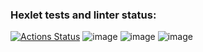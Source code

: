 ### Hexlet tests and linter status:
[![Actions Status](https://github.com/Stepan203/java-project-61/workflows/hexlet-check/badge.svg)](https://github.com/Stepan203/java-project-61/actions)
![image](https://user-images.githubusercontent.com/80155495/207098268-6cfcb3ee-e756-43b9-87d0-0efd87f5e6ab.png)
![image](https://user-images.githubusercontent.com/80155495/207099986-c3b57c79-3917-41ba-8150-33c36630368d.png)
![image](https://user-images.githubusercontent.com/80155495/207104205-7e54a156-5cd4-439f-a2a6-efaf193aedaf.png)


